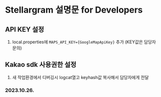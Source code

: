 # Stellargram 설명문 for Developers

## API KEY 설정

1. local.properties에 `MAPS_API_KEY={GoogleMapApiKey}` 추가 (KEY값은 담당자 문의)

## Kakao sdk 사용권한 설정

1. 새 작업환경에서 디버깅시 logcat열고 keyhash값 복사해서 담당자에게 전달

### 2023.10.26.

